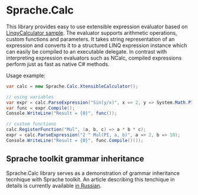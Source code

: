 Sprache.Calc
============

This library provides easy to use extensible expression evaluator based on [LinqyCalculator sample](https://github.com/sprache/Sprache/blob/master/src/LinqyCalculator/ExpressionParser.cs).
The evaluator supports arithmetic operations, custom functions and parameters. It takes string
representation of an expression and converts it to a structured LINQ expression instance
which can easily be compiled to an executable delegate. In contrast with interpreting expression
evaluators such as NCalc, compiled expressions perform just as fast as native C# methods.

Usage example:

```csharp
var calc = new Sprache.Calc.XtensibleCalculator();

// using variables
var expr = calc.ParseExpression("Sin(y/x)", x => 2, y => System.Math.PI);
var func = expr.Compile();
Console.WriteLine("Result = {0}", func());

// custom functions
calc.RegisterFunction("Mul", (a, b, c) => a * b * c);
expr = calc.ParseExpression("2 ^ Mul(PI, a, b)", a => 2, b => 10);
Console.WriteLine("Result = {0}", func.Compile()());
```

Sprache toolkit grammar inheritance
-----------------------------------

Sprache.Calc library serves as a demonstration of grammar inheritance tecnhique with Sprache toolkit.
An article describing this tenchique in details is currently available [in Russian](http://habrahabr.ru/post/228037/).
